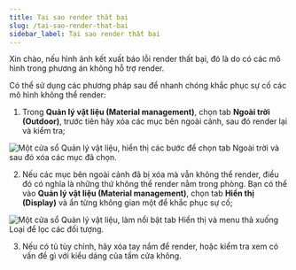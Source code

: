 ```yaml
---
title: Tại sao render thất bại
slug: /tai-sao-render-that-bai
sidebar_label: Tại sao render thất bại
---
```


Xin chào, nếu hình ảnh kết xuất báo lỗi render thất bại, đó là do có các mô hình trong phương án không hỗ trợ render.

Có thể sử dụng các phương pháp sau để nhanh chóng khắc phục sự cố các mô hình không thể render:

1. Trong **Quản lý vật liệu (Material management)**, chọn tab **Ngoài trời (Outdoor)**, trước tiên hãy xóa các mục bên ngoài cảnh, sau đó render lại và kiểm tra;

![Một cửa sổ Quản lý vật liệu, hiển thị các bước để chọn tab Ngoài trời và sau đó xóa các mục đã chọn.](https://storage.googleapis.com/jegavn_kb/images/174ad725-108d-4987-923d-5646ce46819f.png)

2. Nếu các mục bên ngoài cảnh đã bị xóa mà vẫn không thể render, điều đó có nghĩa là những thứ không thể render nằm trong phòng. Bạn có thể vào **Quản lý vật liệu (Material management)**, chọn tab **Hiển thị (Display)** và ẩn từng không gian một để khắc phục sự cố;

![Một cửa sổ Quản lý vật liệu, làm nổi bật tab Hiển thị và menu thả xuống Loại để lọc các đối tượng.](https://storage.googleapis.com/jegavn_kb/images/0ad2fd3b-4f1b-42ed-91cc-c6d3435e4a85.png)

3. Nếu có tủ tùy chỉnh, hãy xóa tay nắm để render, hoặc kiểm tra xem có vấn đề gì với kiểu dáng của tấm cửa không.
